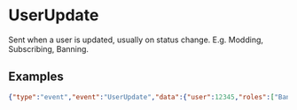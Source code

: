 # UserUpdate

Sent when a user is updated, usually on status change. E.g. Modding, Subscribing, Banning.

## Examples
```json
{"type":"event","event":"UserUpdate","data":{"user":12345,"roles":["Banned","Pro","User"],"permissions":[],"username":"username"}}
```

